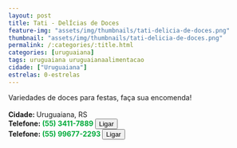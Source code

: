 ```yaml
---
layout: post
title: Tati - DelÍcias de Doces
feature-img: "assets/img/thumbnails/tati-delicia-de-doces.png"
thumbnail: "assets/img/thumbnails/tati-delicia-de-doces.png"
permalink: /:categories/:title.html
categories: [uruguaiana]
tags: uruguaiana uruguaianaalimentacao
cidade: ["Uruguaiana"]
estrelas: 0-estrelas
---
```

Variedades de doces para festas, faça sua encomenda!<!-- more --><br/>
<br/>
<b>Cidade: </b>Uruguaiana, RS<br />
<b>Telefone: <span style="color: #00ab3a;">(55) 3411-7889</span> <a href="tel:5534117889"><button class="ligar">Ligar</button></a></b><br />
<b>Telefone: <span style="color: #00ab3a;">(55) 99677-2293</span> <a href="tel:55996772293"><button class="ligar">Ligar</button></a></b><br />
<br />
